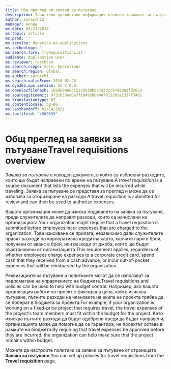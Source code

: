 ```yaml
---
title: Общ преглед на заявки за пътуване
description: Тази тема предоставя информация относно заявките за пътуване. Документите за пътуване планират пътни разходи.
author: saraschi2
manager: AnnBe
ms.date: 02/23/2018
ms.topic: article
ms.prod: ''
ms.service: dynamics-ax-applications
ms.technology: ''
ms.search.form: TrvRequisitionList
audience: Application User
ms.reviewer: roschlom
ms.search.scope: Core, Operations
ms.search.region: Global
ms.author: saraschi
ms.search.validFrom: 2016-02-28
ms.dyn365.ops.version: AX 7.0.0
ms.openlocfilehash: 1b8d68068c151c8530b9a7d3dccb742902fdc6a3
ms.sourcegitcommit: 9f31b33ed6e7f1b49200a407913201a1337f3401
ms.translationtype: HT
ms.contentlocale: bg-BG
ms.lasthandoff: 01/14/2021
ms.locfileid: "4960639"
---
```

# <a name="travel-requisitions-overview"></a><span data-ttu-id="3a945-104">Общ преглед на заявки за пътуване</span><span class="sxs-lookup"><span data-stu-id="3a945-104">Travel requisitions overview</span></span>

<span data-ttu-id="3a945-105">*Заявка за пътуване* е изходен документ, в който са изброени разходите, които ще бъдат направени по време на пътуване.</span><span class="sxs-lookup"><span data-stu-id="3a945-105">A *travel requisition* is a source document that lists the expenses that will be incurred while traveling.</span></span> <span data-ttu-id="3a945-106">Заявка за пътуване се представя за преглед и може да се използва за оторизиране на разходи.</span><span class="sxs-lookup"><span data-stu-id="3a945-106">A travel requisition is submitted for review and can then be used to authorize expenses.</span></span>

<span data-ttu-id="3a945-107">Вашата организация може да изиска подаването на заявка за пътуване, преди служителите да направят разходи, които са начислени на организацията.</span><span class="sxs-lookup"><span data-stu-id="3a945-107">Your organization might require that a travel requisition is submitted before employees incur expenses that are charged to the organization.</span></span> <span data-ttu-id="3a945-108">Това изискване се прилага, независимо дали служителите правят разходи по корпоративна кредитна карта, харчите пари в брой, получени от аванс в брой, или разходи от джоба, които ще бъдат възстановени от организацията.</span><span class="sxs-lookup"><span data-stu-id="3a945-108">This requirement applies, regardless of whether employees charge expenses to a corporate credit card, spend cash that they received from a cash advance, or incur out-of-pocket expenses that will be reimbursed by the organization.</span></span>

<span data-ttu-id="3a945-109">Реквизициите за пътуване и политиките могат да се използват за подпомагане на управлението на бюджета.</span><span class="sxs-lookup"><span data-stu-id="3a945-109">Travel requisitions and policies can be used to help with budget control.</span></span> <span data-ttu-id="3a945-110">Например, ако вашата организация работи по проект с фиксирана цена, който изисква пътуване, пътните разходи на членовете на екипа на проекта трябва да се поберат в бюджета за проекта.</span><span class="sxs-lookup"><span data-stu-id="3a945-110">For example, if your organization is working on a fixed-price project that requires travel, the travel expenses of the project's team members must fit within the budget for the project.</span></span> <span data-ttu-id="3a945-111">Като изисква пътните разходи да бъдат одобрени преди да бъдат направени, организацията може да помогне да се гарантира, че проектът остава в рамките на бюджета.</span><span class="sxs-lookup"><span data-stu-id="3a945-111">By requiring that travel expenses be approved before they are incurred, the organization can help make sure that the project remains within budget.</span></span>

<span data-ttu-id="3a945-112">Можете да настроите политики за заявки за пътуване от страницата **Заявка за пътуване**.</span><span class="sxs-lookup"><span data-stu-id="3a945-112">You can set up policies for travel requisitions from the **Travel requisition** page.</span></span>
